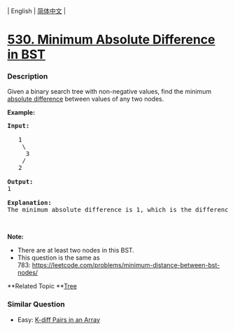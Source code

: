 | English | [简体中文](README.md) |

# [530. Minimum Absolute Difference in BST](https://leetcode-cn.com/problems/minimum-absolute-difference-in-bst)
 ### Description
<p>Given a binary search tree with non-negative values, find the minimum <a href="https://en.wikipedia.org/wiki/Absolute_difference">absolute difference</a> between values of any two nodes.</p>

<p><b>Example:</b></p>

<pre>
<b>Input:</b>

   1
    \
     3
    /
   2

<b>Output:</b>
1

<b>Explanation:</b>
The minimum absolute difference is 1, which is the difference between 2 and 1 (or between 2 and 3).
</pre>

<p>&nbsp;</p>

<p><b>Note:</b></p>

<ul>
	<li>There are at least two nodes in this BST.</li>
	<li>This question is the same as 783:&nbsp;<a href="https://leetcode.com/problems/minimum-distance-between-bst-nodes/">https://leetcode.com/problems/minimum-distance-between-bst-nodes/</a></li>
</ul>

**Related Topic	**[Tree](https://leetcode-cn.com/tag/tree) 

### Similar Question
 - Easy:	[K-diff Pairs in an Array](https://leetcode-cn.com/problems/k-diff-pairs-in-an-array) 
